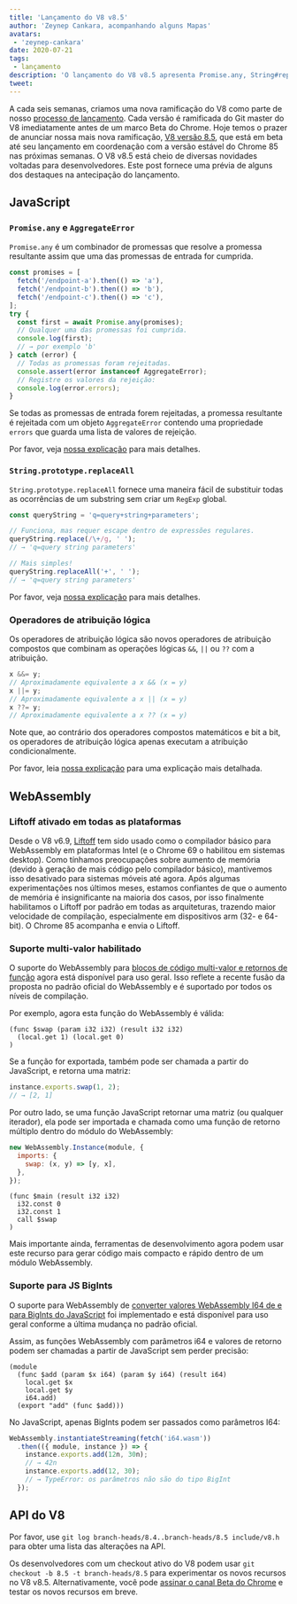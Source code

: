 ```yaml
---
title: 'Lançamento do V8 v8.5'
author: 'Zeynep Cankara, acompanhando alguns Mapas'
avatars:
 - 'zeynep-cankara'
date: 2020-07-21
tags:
 - lançamento
description: 'O lançamento do V8 v8.5 apresenta Promise.any, String#replaceAll, operadores de atribuição lógica, suporte multi-valor WebAssembly e BigInt, além de melhorias de desempenho.'
tweet:
---
```

A cada seis semanas, criamos uma nova ramificação do V8 como parte de nosso [processo de lançamento](https://v8.dev/docs/release-process). Cada versão é ramificada do Git master do V8 imediatamente antes de um marco Beta do Chrome. Hoje temos o prazer de anunciar nossa mais nova ramificação, [V8 versão 8.5](https://chromium.googlesource.com/v8/v8.git/+log/branch-heads/8.5), que está em beta até seu lançamento em coordenação com a versão estável do Chrome 85 nas próximas semanas. O V8 v8.5 está cheio de diversas novidades voltadas para desenvolvedores. Este post fornece uma prévia de alguns dos destaques na antecipação do lançamento.

<!--truncate-->
## JavaScript

### `Promise.any` e `AggregateError`

`Promise.any` é um combinador de promessas que resolve a promessa resultante assim que uma das promessas de entrada for cumprida.

```js
const promises = [
  fetch('/endpoint-a').then(() => 'a'),
  fetch('/endpoint-b').then(() => 'b'),
  fetch('/endpoint-c').then(() => 'c'),
];
try {
  const first = await Promise.any(promises);
  // Qualquer uma das promessas foi cumprida.
  console.log(first);
  // → por exemplo 'b'
} catch (error) {
  // Todas as promessas foram rejeitadas.
  console.assert(error instanceof AggregateError);
  // Registre os valores da rejeição:
  console.log(error.errors);
}
```

Se todas as promessas de entrada forem rejeitadas, a promessa resultante é rejeitada com um objeto `AggregateError` contendo uma propriedade `errors` que guarda uma lista de valores de rejeição.

Por favor, veja [nossa explicação](https://v8.dev/features/promise-combinators#promise.any) para mais detalhes.

### `String.prototype.replaceAll`

`String.prototype.replaceAll` fornece uma maneira fácil de substituir todas as ocorrências de um substring sem criar um `RegExp` global.

```js
const queryString = 'q=query+string+parameters';

// Funciona, mas requer escape dentro de expressões regulares.
queryString.replace(/\+/g, ' ');
// → 'q=query string parameters'

// Mais simples!
queryString.replaceAll('+', ' ');
// → 'q=query string parameters'
```

Por favor, veja [nossa explicação](https://v8.dev/features/string-replaceall) para mais detalhes.

### Operadores de atribuição lógica

Os operadores de atribuição lógica são novos operadores de atribuição compostos que combinam as operações lógicas `&&`, `||` ou `??` com a atribuição.

```js
x &&= y;
// Aproximadamente equivalente a x && (x = y)
x ||= y;
// Aproximadamente equivalente a x || (x = y)
x ??= y;
// Aproximadamente equivalente a x ?? (x = y)
```

Note que, ao contrário dos operadores compostos matemáticos e bit a bit, os operadores de atribuição lógica apenas executam a atribuição condicionalmente.

Por favor, leia [nossa explicação](https://v8.dev/features/logical-assignment) para uma explicação mais detalhada.

## WebAssembly

### Liftoff ativado em todas as plataformas

Desde o V8 v6.9, [Liftoff](https://v8.dev/blog/liftoff) tem sido usado como o compilador básico para WebAssembly em plataformas Intel (e o Chrome 69 o habilitou em sistemas desktop). Como tínhamos preocupações sobre aumento de memória (devido à geração de mais código pelo compilador básico), mantivemos isso desativado para sistemas móveis até agora. Após algumas experimentações nos últimos meses, estamos confiantes de que o aumento de memória é insignificante na maioria dos casos, por isso finalmente habilitamos o Liftoff por padrão em todas as arquiteturas, trazendo maior velocidade de compilação, especialmente em dispositivos arm (32- e 64-bit). O Chrome 85 acompanha e envia o Liftoff.

### Suporte multi-valor habilitado

O suporte do WebAssembly para [blocos de código multi-valor e retornos de função](https://github.com/WebAssembly/multi-value) agora está disponível para uso geral. Isso reflete a recente fusão da proposta no padrão oficial do WebAssembly e é suportado por todos os níveis de compilação.

Por exemplo, agora esta função do WebAssembly é válida:

```wasm
(func $swap (param i32 i32) (result i32 i32)
  (local.get 1) (local.get 0)
)
```

Se a função for exportada, também pode ser chamada a partir do JavaScript, e retorna uma matriz:

```js
instance.exports.swap(1, 2);
// → [2, 1]
```

Por outro lado, se uma função JavaScript retornar uma matriz (ou qualquer iterador), ela pode ser importada e chamada como uma função de retorno múltiplo dentro do módulo do WebAssembly:

```js
new WebAssembly.Instance(module, {
  imports: {
    swap: (x, y) => [y, x],
  },
});
```

```wasm
(func $main (result i32 i32)
  i32.const 0
  i32.const 1
  call $swap
)
```

Mais importante ainda, ferramentas de desenvolvimento agora podem usar este recurso para gerar código mais compacto e rápido dentro de um módulo WebAssembly.

### Suporte para JS BigInts

O suporte para WebAssembly de [converter valores WebAssembly I64 de e para BigInts do JavaScript](https://github.com/WebAssembly/JS-BigInt-integration) foi implementado e está disponível para uso geral conforme a última mudança no padrão oficial.

Assim, as funções WebAssembly com parâmetros i64 e valores de retorno podem ser chamadas a partir de JavaScript sem perder precisão:

```wasm
(module
  (func $add (param $x i64) (param $y i64) (result i64)
    local.get $x
    local.get $y
    i64.add)
  (export "add" (func $add)))
```

No JavaScript, apenas BigInts podem ser passados como parâmetros I64:

```js
WebAssembly.instantiateStreaming(fetch('i64.wasm'))
  .then(({ module, instance }) => {
    instance.exports.add(12n, 30n);
    // → 42n
    instance.exports.add(12, 30);
    // → TypeError: os parâmetros não são do tipo BigInt
  });
```

## API do V8

Por favor, use `git log branch-heads/8.4..branch-heads/8.5 include/v8.h` para obter uma lista das alterações na API.

Os desenvolvedores com um checkout ativo do V8 podem usar `git checkout -b 8.5 -t branch-heads/8.5` para experimentar os novos recursos no V8 v8.5. Alternativamente, você pode [assinar o canal Beta do Chrome](https://www.google.com/chrome/browser/beta.html) e testar os novos recursos em breve.
